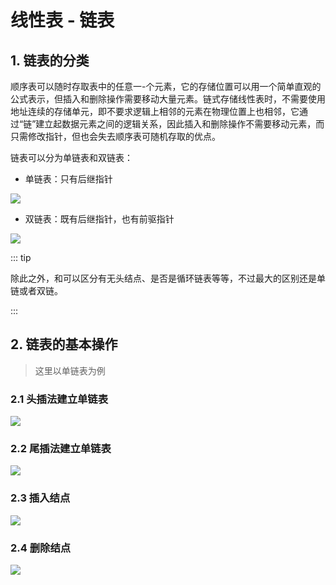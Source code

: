 # 线性表 - 链表

## 1. 链表的分类

顺序表可以随时存取表中的任意一-个元素，它的存储位置可以用一个简单直观的公式表示，但插入和删除操作需要移动大量元素。链式存储线性表时，不需要使用地址连续的存储单元，即不要求逻辑上相邻的元素在物理位置上也相邻，它通过“链”建立起数据元素之间的逻辑关系，因此插入和删除操作不需要移动元素，而只需修改指针，但也会失去顺序表可随机存取的优点。

链表可以分为单链表和双链表：

- 单链表：只有后继指针

![](/imgs/algorithm/data-structure/linkedlist-1.png)

- 双链表：既有后继指针，也有前驱指针

![](/imgs/algorithm/data-structure/linkedlist-2.png)

::: tip

除此之外，和可以区分有无头结点、是否是循环链表等等，不过最大的区别还是单链或者双链。

:::

## 2. 链表的基本操作

> 这里以单链表为例

### 2.1 头插法建立单链表

![](/imgs/algorithm/data-structure/linkedlist-3.png)

### 2.2 尾插法建立单链表

![](/imgs/algorithm/data-structure/linkedlist-4.png)

### 2.3 插入结点

![](/imgs/algorithm/data-structure/linkedlist-5.png)

### 2.4 删除结点

![](/imgs/algorithm/data-structure/linkedlist-6.png)

